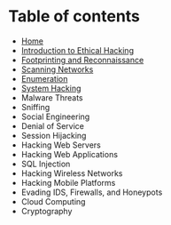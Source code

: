 # Table of contents

* [Home](README.md)
* [Introduction to Ethical Hacking](introduction-to-ethical-hacking.md)
* [Footprinting and Reconnaissance](footprinting-and-reconnaissance.md)
* [Scanning Networks](scanning-networks.md)
* [Enumeration](enumeration.md)
* [System Hacking](system-hacking.md)
* Malware Threats
* Sniffing
* Social Engineering
* Denial of Service
* Session Hijacking
* Hacking Web Servers
* Hacking Web Applications
* SQL Injection
* Hacking Wireless Networks
* Hacking Mobile Platforms
* Evading IDS, Firewalls, and Honeypots
* Cloud Computing
* Cryptography

